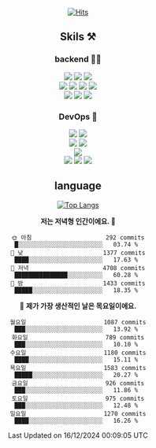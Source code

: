 <div align="center">

[![Hits](https://hits.seeyoufarm.com/api/count/incr/badge.svg?url=https%3A%2F%2Fgithub.com%2Fzxcv9203%2Fhit-counter&count_bg=%23FF7272&title_bg=%23324C2E&icon=codeigniter.svg&icon_color=%23DD5B5B&title=%EB%B0%A9%EB%AC%B8%EC%9E%90&edge_flat=false)](https://hits.seeyoufarm.com)
  
## Skils ⚒️

### backend 🧑‍💻
  
<img src="https://img.shields.io/badge/Java-FF6600?style=flat-square&logo=buymeacoffee&logoColor=white"/>
<img src="https://img.shields.io/badge/Go-0099FF?style=flat-square&logo=go&logoColor=white"/>
<img src="https://img.shields.io/badge/Kotlin-7F52FF?style=flat-square&logo=kotlin&logoColor=white"/>
  
  
<br />
  
<img src="https://img.shields.io/badge/Spring-339933?style=flat-square&logo=Spring&logoColor=white"/>
<img src="https://img.shields.io/badge/Spring Boot-339933?style=flat-square&logo=Spring Boot&logoColor=white"/>
<img src="https://img.shields.io/badge/Spring Security-339933?style=flat-square&logo=Spring Security&logoColor=white"/>
  
<img src="https://img.shields.io/badge/Spring Data JPA-339933?style=flat-square&logo=Hibernate&logoColor=white"/>

<br />
  
  <img src="https://img.shields.io/badge/mysql-0099FF?style=flat-square&logo=mysql&logoColor=white"/>
  <img src="https://img.shields.io/badge/mariadb-0099FF?style=flat-square&logo=mariadb&logoColor=white"/>
  <img src="https://img.shields.io/badge/mongoDB-47A248?style=flat-square&logo=mongodb&logoColor=white"/>
  
  
### DevOps 🚀
  
  <img src="https://img.shields.io/badge/docker-2496ED?style=flat-square&logo=docker&logoColor=white"/>
  <img src="https://img.shields.io/badge/kubernetes-326CE5?style=flat-square&logo=kubernetes&logoColor=white"/>
  
  <br />
  
  <img src="https://img.shields.io/badge/Github Actions-2088FF?style=flat-square&logo=githubactions&logoColor=white"/>
  <img src="https://img.shields.io/badge/Jenkins-D24939?style=flat-square&logo=jenkins&logoColor=white"/>
  
  
  <br />
  <img src="https://img.shields.io/badge/terraform-7B42BC?style=flat-square&logo=terraform&logoColor=white"/>
  
  <br />
  <img src="https://img.shields.io/badge/Amazon AWS-232F3E?style=flat-square&logo=Amazon AWS&logoColor=white"/>

  <img src="https://img.shields.io/badge/GCP-4285F4?style=flat-square&logo=googlecloud&logoColor=white"/>
  <img src="https://img.shields.io/badge/NCP-03C75A?style=flat-square&logo=naver&logoColor=white"/>
  
  
## language

[![Top Langs](https://github-readme-stats.vercel.app/api/top-langs/?username=zxcv9203&hide=html&exclude_repo=zxcv9203.github.io,golB&theme=grate-gatsby)](https://github.com/zxcv9203/github-readme-stats)
  
<!--START_SECTION:waka-->
**저는 저녁형 인간이에요. 🦉** 

```text
🌞 아침                     292 commits         █░░░░░░░░░░░░░░░░░░░░░░░░   03.74 % 
🌆 낮　                     1377 commits        ████░░░░░░░░░░░░░░░░░░░░░   17.63 % 
🌃 저녁                     4708 commits        ███████████████░░░░░░░░░░   60.28 % 
🌙 밤　                     1433 commits        █████░░░░░░░░░░░░░░░░░░░░   18.35 % 
```
📅 **제가 가장 생산적인 날은 목요일이에요.** 

```text
월요일                      1087 commits        ███░░░░░░░░░░░░░░░░░░░░░░   13.92 % 
화요일                      789 commits         ███░░░░░░░░░░░░░░░░░░░░░░   10.10 % 
수요일                      1180 commits        ████░░░░░░░░░░░░░░░░░░░░░   15.11 % 
목요일                      1583 commits        █████░░░░░░░░░░░░░░░░░░░░   20.27 % 
금요일                      926 commits         ███░░░░░░░░░░░░░░░░░░░░░░   11.86 % 
토요일                      975 commits         ███░░░░░░░░░░░░░░░░░░░░░░   12.48 % 
일요일                      1270 commits        ████░░░░░░░░░░░░░░░░░░░░░   16.26 % 
```



 Last Updated on 16/12/2024 00:09:05 UTC
<!--END_SECTION:waka-->
  
</div>

